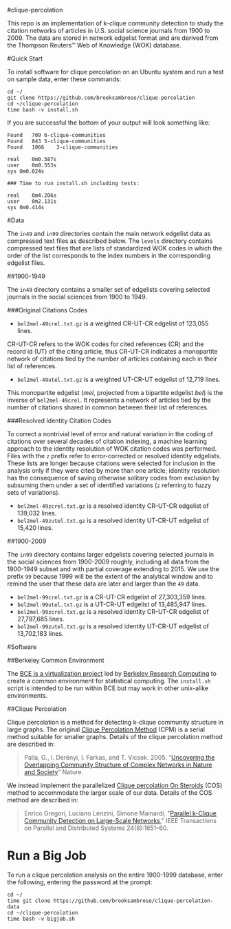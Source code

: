 #clique-percolation

This repo is an implementation of k-clique community detection to study the citation networks of articles in U.S. social science journals from 1900 to 2009. The data are stored in network edgelist format and are derived from the Thompson Reuters™ Web of Knowledge (WOK) database.

#Quick Start

To install software for clique percolation on an Ubuntu system and run a test on sample data, enter these commands:

```
cd ~/
git clone https://github.com/brooksambrose/clique-percolation
cd ~/clique-percolation
time bash -v install.sh
```

If you are successful the bottom of your output will look something like:  

```
Found	709	6-clique-communities
Found	843	5-clique-communities
Found	1066	3-clique-communities

real	0m0.587s
user	0m0.553s
sys	0m0.024s

### Time to run install.sh including tests:

real	0m4.206s
user	0m2.131s
sys	0m0.414s
```

#Data

The `in49` and `in99` directories contain the main network edgelist data as compressed text files as described below. The `levels` directory contains compressed text files that are lists of standardized WOK codes in which the order of the list corresponds to the index numbers in the corresponding edgelist files.

##1900-1949

The `in49` directory contains a smaller set of edgelists covering selected journals in the social sciences from 1900 to 1949.

###Original Citations Codes 

- `bel2mel-49crel.txt.gz` is a weighted CR-UT-CR edgelist of 123,055 lines.

CR-UT-CR refers to the WOK codes for cited references (CR) and the record id (UT) of the citing article, thus CR-UT-CR indicates a monopartite network of citations tied by the number of articles containing each in their list of references.

- `bel2mel-49utel.txt.gz` is a weighted UT-CR-UT edgelist of 12,719 lines.

This monopartite edgelist (*mel*, projected from a bipartite edgelist *bel*) is the inverse of `bel2mel-49crel`. It represents a network of articles tied by the number of citations shared in common between their list of references. 

###Resolved Identity Citation Codes

To correct a nontrivial level of error and natural variation in the coding of citations over several decades of citation indexing, a machine learning approach to the identity resolution of WOK citation codes was performed. Files with the `z` prefix refer to error-corrected or resolved identity edgelists. These lists are longer because citations were selected for inclusion in the analysis only if they were cited by more than one article; identity resolution has the consequence of saving otherwise solitary codes from exclusion by subsuming them under a set of identified variations (`z` referring to fu*zz*y sets of variations).

- `bel2mel-49zcrel.txt.gz` is a resolved identity CR-UT-CR edgelist of 139,032 lines.
- `bel2mel-49zutel.txt.gz` is a resolved identity UT-CR-UT edgelist of 15,420 lines.

##1900-2009

The `in99` directory contains larger edgelists covering selected journals in the social sciences from 1900-2009 roughly, including all data from the 1900-1949 subset and with partial coverage extending to 2015. We use the prefix `99` because 1999 will be the extent of the analytical window and to remind the user that these data are later and larger than the `49` data.

- `bel2mel-99crel.txt.gz` is a CR-UT-CR edgelist of 27,303,359 lines.
- `bel2mel-99utel.txt.gz` is a UT-CR-UT edgelist of 13,485,947 lines.
- `bel2mel-99zcrel.txt.gz` is a resolved identity CR-UT-CR edgelist of 27,797,685 lines.
- `bel2mel-99zutel.txt.gz` is a resolved identity UT-CR-UT edgelist of 13,702,183 lines.

#Software

##Berkeley Common Environment

The [BCE is a virtualization project](http://bce.berkeley.edu) led by [Berkeley Research Computing](http://research-it.berkeley.edu/programs/berkeley-research-computing) to create a common environment for statistical computing. The `install.sh` script is intended to be run within BCE but may work in other unix-alike environments.

##Clique Percolation

Clique percolation is a method for detecting k-clique community structure in large graphs. The original [Clique Percolation Method](http://www.cfinder.org) (CPM) is a serial method suitable for smaller graphs. Details of the clique percolation method are described in:

>Palla, G., I. Derényi, I. Farkas, and T. Vicsek. 2005. “[Uncovering the Overlapping Community Structure of Complex Networks in Nature and Society](http://www.nature.com/articles/doi:10.1038%2Fnature03607)” Nature.

We instead implement the parallelized [Clique percolation On Steroids](http://sourceforge.net/p/cosparallel/wiki/Home/) (COS) method to accommodate the larger scale of our data. Details of the COS method are described in:

>Enrico Gregori, Luciano Lenzini, Simone Mainardi, "[Parallel k-Clique Community Detection on Large-Scale Networks](http://ieeexplore.ieee.org/xpls/abs_all.jsp?arnumber=6249683)," IEEE Transactions on Parallel and Distributed Systems 24(8):1651–60.

# Run a Big Job

To run a clique percolation analysis on the entire 1900-1999 database, enter the following, entering the password at the prompt:

```
cd ~/
time git clone https://github.com/brooksambrose/clique-percolation-data
cd ~/clique-percolation
time bash -v bigjob.sh
```


